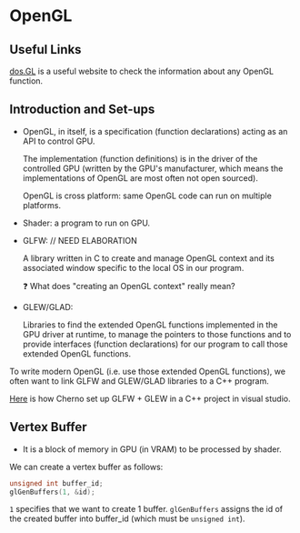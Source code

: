# OpenGL

## Useful Links

[dos.GL](https://docs.gl/) is a useful website to check the information about any OpenGL function.

## Introduction and Set-ups

- OpenGL, in itself, is a specification (function declarations) acting as an API to control GPU.

  The implementation (function definitions) is in the driver of the controlled GPU (written by the GPU's manufacturer, which means the implementations of OpenGL are most often not open sourced).

  OpenGL is cross platform: same OpenGL code can run on multiple platforms.

- Shader: a program to run on GPU.

- GLFW:  // NEED ELABORATION

  A library written in C to create and manage OpenGL context and its associated window specific to the local OS in our program.

  ❓ What does "creating an OpenGL context" really mean?

- GLEW/GLAD:

  Libraries to find the extended OpenGL functions implemented in the GPU driver at runtime, to manage the pointers to those functions and to provide interfaces (function declarations) for our program to call those extended OpenGL functions.

To write modern OpenGL (i.e. use those extended OpenGL functions), we often want to link GLFW and GLEW/GLAD libraries to a C++ program.

[Here](https://www.youtube.com/watch?v=OR4fNpBjmq8&list=PLlrATfBNZ98foTJPJ_Ev03o2oq3-GGOS2&index=2) is how Cherno set up GLFW + GLEW in a C++ project in visual studio.

## Vertex Buffer

- It is a block of memory in GPU (in VRAM) to be processed by shader.

We can create a vertex buffer as follows:

```cpp
unsigned int buffer_id;
glGenBuffers(1, &id);
```

`1` specifies that we want to create 1 buffer. `glGenBuffers` assigns the id of the created buffer into buffer_id (which must be `unsigned int`).
